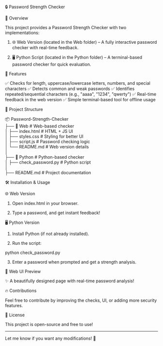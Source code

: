 🔒 Password Strength Checker

📌 Overview

This project provides a Password Strength Checker with two implementations:

1. 🌐 Web Version (located in the Web folder) – A fully interactive password checker with real-time feedback.


2. 🖥️ Python Script (located in the Python folder) – A terminal-based password checker for quick evaluation.



🚀 Features

✅ Checks for length, uppercase/lowercase letters, numbers, and special characters
✅ Detects common and weak passwords
✅ Identifies repeated/sequential characters (e.g., "aaaa", "1234", "qwerty")
✅ Real-time feedback in the web version
✅ Simple terminal-based tool for offline usage

📂 Project Structure

📦 Password-Strength-Checker  
 ├── 📁 Web         # Web-based checker  
 │   ├── index.html # HTML + JS UI  
 │   ├── styles.css # Styling for better UI  
 │   ├── script.js  # Password checking logic  
 │   └── README.md  # Web version details  
 │  
 ├── 📁 Python      # Python-based checker  
 │   ├── check_password.py # Python script  
 │  
 ├── README.md      # Project documentation

🛠️ Installation & Usage

🌐 Web Version

1. Open index.html in your browser.


2. Type a password, and get instant feedback!



🖥️ Python Version

1. Install Python (if not already installed).


2. Run the script:

python check_password.py


3. Enter a password when prompted and get a strength analysis.



🎨 Web UI Preview

✨ A beautifully designed page with real-time password analysis!

🔥 Contributions

Feel free to contribute by improving the checks, UI, or adding more security features.

📜 License

This project is open-source and free to use!


---

Let me know if you want any modifications! 🚀
